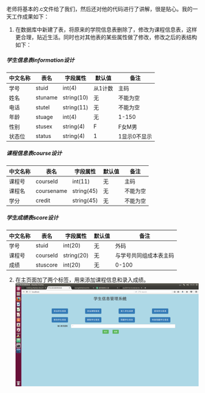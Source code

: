 老师将基本的.c文件给了我们，然后还对他的代码进行了讲解，很是贴心。我的一天工作成果如下：
 1. 在数据库中新建了表，将原来的学院信息表删除了，修改为课程信息表，这样更合理，贴近生活。同时也对其他表的某些属性做了修改，修改之后的表结构如下：
##### 学生信息表information设计
| 中文名称 | 表名 | 字段属性 | 默认值 | 备注 |
|---------|-----|---------|-------|------|
| 学号 | stuid | int(4) | 从1计数 | 主码 |
| 姓名 | stuname | string(10) | 无 | 不能为空 |
| 电话 | stutel | string(11) | 无 | 不能为空 |
| 年龄 | stuage | int(4) | 无 | 1-150 |
| 性别 | stusex | string(4) | F | F女M男 |
| 状态位 | status | string(4) | 1 | 1显示0不显示|


##### 课程信息表course设计
| 中文名称 | 表名 | 字段属性 | 默认值 | 备注 |
|---------|-----|---------|-------|------|
| 课程号 | courseId | int(11) | 无 | 主码 |
| 课程名 | coursename | string(45) | 无 | 不能为空 |
| 学分  | credit | string(45) | 无 | 不能为空 |


##### 学生成绩表score设计
| 中文名称 | 表名 | 字段属性 | 默认值 | 备注 |
|---------|-----|---------|-------|------|
| 学号 | stuid | int(20) | 无 | 外码 |
| 课程号 | courseId | string(20) | 无 | 与学号共同组成本表主码 |
| 成绩 | stuscore | int(20) | 无 | 0-100 |

2. 在主页面加了两个标签，用来添加课程信息和录入成绩。
![效果图](https://github.com/Njuliet/MySQL-doc/blob/master/img/Ubuntu%2064-bit-2017-06-22-15-20-57.png)
